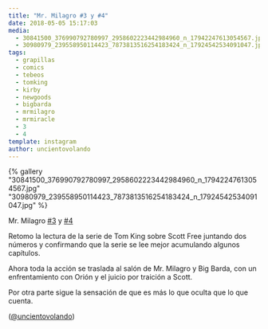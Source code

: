 ```yaml
---
title: "Mr. Milagro #3 y #4"
date: 2018-05-05 15:17:03
media: 
  - 30841500_376990792780997_2958602223442984960_n_17942247613054567.jpg
  - 30980979_239558950114423_7873813516254183424_n_17924542534091047.jpg
tags: 
  - grapillas
  - comics
  - tebeos
  - tomking
  - kirby
  - newgoods
  - bigbarda
  - mrmilagro
  - mrmiracle
  - 3
  - 4
template: instagram
author: uncientovolando
---
```


{% gallery "30841500_376990792780997_2958602223442984960_n_17942247613054567.jpg" "30980979_239558950114423_7873813516254183424_n_17924542534091047.jpg" %}

Mr. Milagro [#3](/etiquetas/3) y [#4](/etiquetas/4)

Retomo la lectura de la serie de Tom King sobre Scott Free juntando dos números y confirmando que la serie se lee mejor acumulando algunos capítulos.

Ahora toda la acción se traslada al salón de Mr. Milagro y Big Barda, con un enfrentamiento con Orión y el juicio por traición a Scott.

Por otra parte sigue la sensación de que es más lo que oculta que lo que cuenta.

([@uncientovolando](https://instagram.com/uncientovolando))
